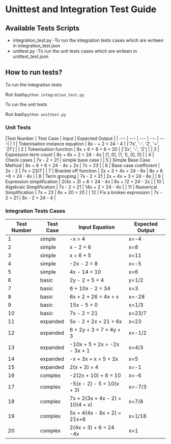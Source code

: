 # Unittest and Integration Test Guide

## Available Tests Scripts

* integration_test.py
    -To run the integration tests cases which are writeen in integration_test.json
* unittest.py
    -To run the unit tests cases which are writeen in unittest_test.json


<!-- # How tests are implemented? -->

<!-- ## Unit Tests  -->




## How to run tests?

To run the integration tests

Run
bash`
python integration_test.py
`

To run the unit tests

Run
bash`
python unittest.py
`


### Unit Tests

|Test Number   | Test Case  |  Input | Expected Output  |
| --- | --- | --- | --- | ---|
|  1  | Tokenisation instance equation  | 8x - + 2 = 24 - 4  | ['7x', '-', '2', '=', '21'] |
|  2  | Tokenisation function  | 8x + 6 + 8 + 6 = 20  | ['2x', '-', '2'] |
|  3  | Expression term count  | 8x + 6x + 2 = 24 - 4x  | [1, 0], [1, 1], [0, 0] |
|  4  | Check cases  | 7x - 2 = 21  | simple base case |
|  5  | Simple Base Case Method  | 8x + 6 + 6 = 24 - 4x + 2x  | 7x = 23 |
|  6  | Base case coefficient  | 2x - 2  | 7x = 23/7 |
|  7  | Bracket off function  | 2x + 3 + 4x = 24 - 6x  | 8x + 6 +6 = 24 - 4x |
|  8  | Term grouping  | 7x - 2 = 21  | 2x + 4x + 3 = 24 - 6x |
|  9  | Expression simplification  | 2(4x + 3) + 6 = 24 - 4x  | 8x + 12 = 24 - 2x |
|  10 | Algebraic Simplification  | 7x - 2 = 21  | 14x + 2 = 24 - 4x |
|  11 | Numerical Simplification  | 7x = 23  | 8x + 20 = 20 |
|  12 | Fix a broken expression  | 7x - 2 = 21  | 8x - 2 = 24 - 4 |

### Integration Tests Cases

| Test Number | Test Case | Input Equation | Expected Output |  
| --- | --- | --- | --- |
| 1 | simple | -x = 4 | x=-4 |
| 2 | simple | x - 2 = 6 | x=8 |
| 3 | simple | x = 6 + 5 | x=11 |
| 4 | simple | -2x - 2 = 8 | x=-5 |
| 5 | simple | 4x - 14 = 10 | x=6 |
| 6 | basic | 2y - 2 + 5 = 4 | y=1/2 |
| 7 | basic | 6 + 10x - 2 = 34 | x=3 |
| 8 | basic | 6x + 2 + 26 = 4x + x | x=-28 |
| 9 | basic | 15x - 5 = 0 | x=1/3 |
| 10 | basic | 7x - 2 = 21 | x=23/7 |
| 11 | expanded | 5x - 2 + 2x = 21 + 6x |x=23 |
| 12 | expanded | 6 + 2y + 3 = 7 + 4y + 3 |x=-1/2 |
| 13 | expanded | -10x + 5 + 2x = -2x - 3x + 1 |x=4/3 |
| 14 | expanded | -x + 3x + x = 5 + 2x |x=5 |
| 15 | expanded | 2(x + 3) = 4 |x=-1 |
| 16 | complex | -2(2x + 10) + 6 = 10 | x=-6 |
| 17 | complex | -5(x - 2) - 5 = 10(x + 3) | x=-7/3 |
| 18 | complex | 7x + 2(3x + 4x - 2) = 10(4 + x) |  x=7/8 |
| 19 | complex | 5x + 4(4x - 8x + 2) = 21x+6 | x=1/16 |
| 20 | complex | 2(4x + 3) + 6 = 24 -4x | x=1 |
